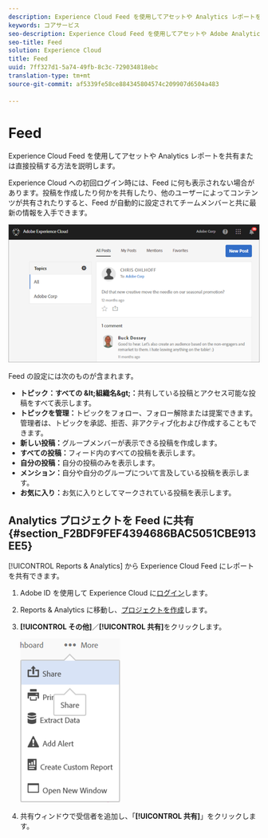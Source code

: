 ```yaml
---
description: Experience Cloud Feed を使用してアセットや Analytics レポートを共有または直接投稿する方法を説明します。
keywords: コアサービス
seo-description: Experience Cloud Feed を使用してアセットや Adobe Analytics レポートを共有または直接投稿する方法を説明します。
seo-title: Feed
solution: Experience Cloud
title: Feed
uuid: 7ff327d1-5a74-49fb-8c3c-729034818ebc
translation-type: tm+mt
source-git-commit: af5339fe58ce884345804574c209907d6504a483

---
```



# Feed

Experience Cloud Feed を使用してアセットや Analytics レポートを共有または直接投稿する方法を説明します。

Experience Cloud への初回ログイン時には、Feed に何も表示されない場合があります。投稿を作成したり何かを共有したり、他のユーザーによってコンテンツが共有されたりすると、Feed が自動的に設定されてチームメンバーと共に最新の情報を入手できます。

![](assets/posts.png)

Feed の設定には次のものが含まれます。

* **トピック：すべての \&lt;組織名\&gt;：**&#x200B;共有している投稿とアクセス可能な投稿をすべて表示します。
* **トピックを管理：**&#x200B;トピックをフォロー、フォロー解除または提案できます。管理者は、トピックを承認、拒否、非アクティブ化および作成することもできます。
* **新しい投稿：**&#x200B;グループメンバーが表示できる投稿を作成します。
* **すべての投稿：**&#x200B;フィード内のすべての投稿を表示します。
* **自分の投稿：**&#x200B;自分の投稿のみを表示します。
* **メンション：**&#x200B;自分や自分のグループについて言及している投稿を表示します。
* **お気に入り：**&#x200B;お気に入りとしてマークされている投稿を表示します。

## Analytics プロジェクトを Feed に共有 {#section_F2BDF9FEF4394686BAC5051CBE913EE5}

[!UICONTROL Reports &amp; Analytics] から Experience Cloud Feed にレポートを共有できます。

1. Adobe ID を使用して Experience Cloud に[ログイン](admin-getting-started/getting-started-experience-cloud.md#topic_AC564B6795334DE39359ADD87F52F2E0)します。

1. Reports &amp; Analytics に移動し、[プロジェクトを作成](https://marketing.adobe.com/resources/help/en_US/analytics/analysis-workspace/freeform_overview.html)します。

1. **[!UICONTROL その他]**／**[!UICONTROL 共有]**&#x200B;をクリックします。

   ![](assets/share_report.png)

1. 共有ウィンドウで受信者を追加し、「**[!UICONTROL 共有]**」をクリックします。
